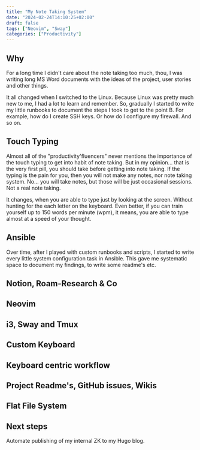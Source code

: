 ```yaml
---
title: "My Note Taking System"
date: "2024-02-24T14:10:25+02:00"
draft: false
tags: ["Neovim", "Sway"]
categories: ["Productivity"]
---
```


## Why

For a long time I didn't care about the note taking too much, thou, I was
writing long MS Word documents with the ideas of the project, user stories and
other things.

It all changed when I switched to the Linux. Because Linux was pretty much new
to me, I had a lot to learn and remember. So, gradually I started to write my
little runbooks to document the steps I took to get to the point B. For example,
how do I create SSH keys. Or how do I configure my firewall. And so on.

## Touch Typing

Almost all of the "productivity'fluencers" never mentions the importance of the
touch typing to get into habit of note taking.
But in my opinion... that is the very first pill, you should take before getting
into note taking. If the typing is the pain for you, then you will not make any
notes, nor note taking system. No... you will take notes, but those will be just
occasional sessions. Not a real note taking.

It changes, when you are able to type just by looking at the screen. Without
hunting for the each letter on the keyboard. Even better, if you can train
yourself up to 150 words per minute (wpm), it means, you are able to type almost
at a speed of your thought.

## Ansible

Over time, after I played with custom runbooks and scripts, I started to write
every little system configuration task in Ansible. This gave me systematic space
to document my findings, to write some readme's etc.

## Notion, Roam-Research & Co

## Neovim

## i3, Sway and Tmux

## Custom Keyboard

## Keyboard centric workflow

## Project Readme's, GitHub issues, Wikis

## Flat File System

## Next steps

Automate publishing of my internal ZK to my Hugo blog.
